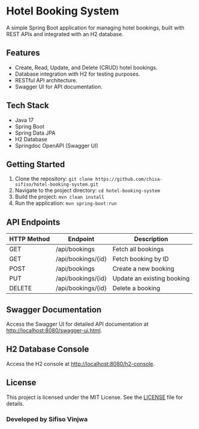 
<body>

<h1>Hotel Booking System</h1>
<p>A simple Spring Boot application for managing hotel bookings, built with REST APIs and integrated with an H2 database.</p>

<h2>Features</h2>
<ul>
    <li>Create, Read, Update, and Delete (CRUD) hotel bookings.</li>
    <li>Database integration with H2 for testing purposes.</li>
    <li>RESTful API architecture.</li>
    <li>Swagger UI for API documentation.</li>
</ul>

<h2>Tech Stack</h2>
<ul>
    <li>Java 17</li>
    <li>Spring Boot</li>
    <li>Spring Data JPA</li>
    <li>H2 Database</li>
    <li>Springdoc OpenAPI (Swagger UI)</li>
</ul>

<h2>Getting Started</h2>
<ol>
    <li>Clone the repository: <code>git clone https://github.com/chisa-sifiso/hotel-booking-system.git</code></li>
    <li>Navigate to the project directory: <code>cd hotel-booking-system</code></li>
    <li>Build the project: <code>mvn clean install</code></li>
    <li>Run the application: <code>mvn spring-boot:run</code></li>
</ol>

<h2>API Endpoints</h2>
<table>
    <thead>
        <tr>
            <th>HTTP Method</th>
            <th>Endpoint</th>
            <th>Description</th>
        </tr>
    </thead>
    <tbody>
        <tr>
            <td>GET</td>
            <td>/api/bookings</td>
            <td>Fetch all bookings</td>
        </tr>
        <tr>
            <td>GET</td>
            <td>/api/bookings/{id}</td>
            <td>Fetch booking by ID</td>
        </tr>
        <tr>
            <td>POST</td>
            <td>/api/bookings</td>
            <td>Create a new booking</td>
        </tr>
        <tr>
            <td>PUT</td>
            <td>/api/bookings/{id}</td>
            <td>Update an existing booking</td>
        </tr>
        <tr>
            <td>DELETE</td>
            <td>/api/bookings/{id}</td>
            <td>Delete a booking</td>
        </tr>
    </tbody>
</table>

<h2>Swagger Documentation</h2>
<p>Access the Swagger UI for detailed API documentation at <a href="http://localhost:8080/swagger-ui.html" target="_blank">http://localhost:8080/swagger-ui.html</a>.</p>

<h2>H2 Database Console</h2>
<p>Access the H2 console at <a href="http://localhost:8080/h2-console" target="_blank">http://localhost:8080/h2-console</a>.</p>

<h2>License</h2>
<p>This project is licensed under the MIT License. See the <a href="LICENSE">LICENSE</a> file for details.</p>
<h3>Developed by Sifiso Vinjwa</h3>
</body>
</html>
